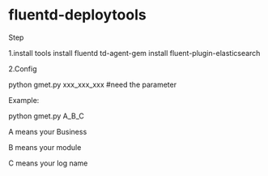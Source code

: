 # fluentd-deploytools
Step

1.install tools
install fluentd 
td-agent-gem install fluent-plugin-elasticsearch

2.Config

python gmet.py xxx_xxx_xxx  #need the parameter

Example:

python gmet.py A_B_C   

A means your Business

B means your module

C means your log name
